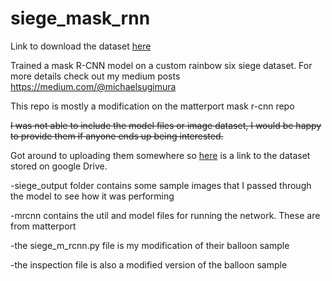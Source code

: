 # siege_mask_rnn

Link to download the dataset [here](https://drive.google.com/drive/folders/1TZJv8uxdIkIJd5nane7OXbVQNWDmCl_T?usp=sharing)

Trained a mask R-CNN model on a custom rainbow six siege dataset. For more details check out my medium posts https://medium.com/@michaelsugimura

This repo is mostly a modification on the matterport mask r-cnn repo 

~~I was not able to include the model files or image dataset, I would be happy to provide them if anyone ends up being interested.~~

Got around to uploading them somewhere so [here](https://drive.google.com/open?id=1TZJv8uxdIkIJd5nane7OXbVQNWDmCl_T) is a link to the dataset stored on google Drive. 

-siege_output folder contains some sample images that I passed through the model to see how it was performing

-mrcnn contains the util and model files for running the network. These are from matterport

-the siege_m_rcnn.py file is my modification of their balloon sample

-the inspection file is also a modified version of the balloon sample




